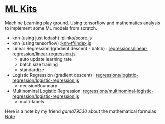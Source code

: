 # [ML Kits](https://sjdu.github.io/MLKits/)

Machine Learning play ground.
Using tensorflow and mathematics analysis to implement some ML models from scratch.

- knn (using just lodash) :[plinko/score.js](plinko/score.js)
- knn (using tensorflow) :[knn-tf/index.js](knn-tf/index.js)
- Linear Regression (gradient descent - batch) : [regressions/linear-regression/linear-regression.js](regressions/linear-regression/linear-regression.js)
    - auto update learning rate
    - batch size training
    - standardize
- Logistic Regression (gradient descent) : [regressions/logistic-regression/logistic-regression.js](regressions/logistic-regression/logistic-regression.js)
    - decisionBoundary
- Multinominal Logistic Regression: [regressions/multinominal-logistic-regression/logistic-regression.js](regressions/multinominal-logistic-regression/logistic-regression.js)
    - multi-labels

Here is a note by my friend *gama79530* about the mathematical formulas [Note](https://sjdu.github.io/MLKits/note.html)
